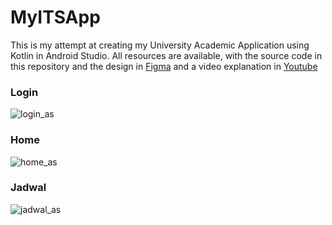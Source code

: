 # MyITSApp
This is my attempt at creating my University Academic Application using Kotlin in Android Studio. All resources are available, with the source code in this repository and the design in [Figma](https://www.figma.com/design/mjLa0KYWtcPXYlkf73wffW/ETS-PPB?node-id=7020-3430&t=JBY238pFQnDx5NVD-1) and a video explanation in [Youtube](https://youtu.be/g9iTgu2R5uQ?si=4fCza2qnsuiB73yn)  

### Login
![login_as](https://github.com/davianoh/MyITSApp/assets/71868354/61f32575-29b4-4706-b399-6a6b5682003e)

### Home
![home_as](https://github.com/davianoh/MyITSApp/assets/71868354/b0bdba2d-cc73-4bc6-b898-c4a1ca66c6f7)

### Jadwal
![jadwal_as](https://github.com/davianoh/MyITSApp/assets/71868354/02d9fe5f-61e5-456d-ab86-2e02348dea48)
